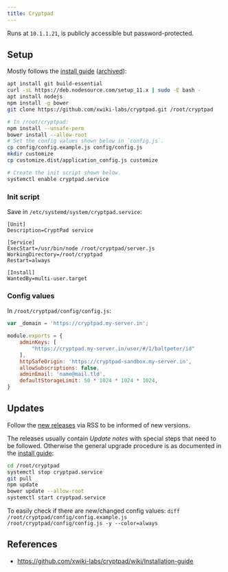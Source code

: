 ```yaml
---
title: Cryptpad
---
```


Runs at `10.1.1.21`, is publicly accessible but password-protected.

## Setup

Mostly follows the [install guide](https://github.com/xwiki-labs/cryptpad/wiki/Installation-guide) ([archived](https://web.archive.org/web/20190717134049/https://github.com/xwiki-labs/cryptpad/wiki/Installation-guide)):

```sh
apt install git build-essential
curl -sL https://deb.nodesource.com/setup_11.x | sudo -E bash -
apt install nodejs
npm install -g bower
git clone https://github.com/xwiki-labs/cryptpad.git /root/cryptpad

# In /root/cryptpad:
npm install --unsafe-perm
bower install --allow-root
# Set the config values shown below in `config.js`.
cp config/config.example.js config/config.js
mkdir customize
cp customize.dist/application_config.js customize

# Create the init script shown below.
systemctl enable cryptpad.service
```

### Init script

Save in `/etc/systemd/system/cryptpad.service`:

```
[Unit]
Description=CryptPad service

[Service]
ExecStart=/usr/bin/node /root/cryptpad/server.js
WorkingDirectory=/root/cryptpad
Restart=always

[Install]
WantedBy=multi-user.target
```

### Config values

In `/root/cryptpad/config/config.js`:

```js
var _domain = 'https://cryptpad.my-server.in';

module.exports = {
    adminKeys: [
        "https://cryptpad.my-server.in/user/#/1/baltpeter/id"
    ],
    httpSafeOrigin: 'https://cryptpad-sandbox.my-server.in',
    allowSubscriptions: false,
    adminEmail: 'name@mail.tld',
    defaultStorageLimit: 50 * 1024 * 1024 * 1024,
}
```

## Updates

Follow the [new releases](https://github.com/xwiki-labs/cryptpad/releases) via RSS to be informed of new versions.

The releases usually contain *Update notes* with special steps that need to be followed. Otherwise the general upgrade procedure is as documented in the [install guide](https://github.com/xwiki-labs/cryptpad/wiki/Installation-guide#upgrading-cryptpad):

```sh
cd /root/cryptpad
systemctl stop cryptpad.service
git pull
npm update
bower update --allow-root
systemctl start cryptpad.service
```

To easily check if there are new/changed config values: `diff /root/cryptpad/config/config.example.js /root/cryptpad/config/config.js -y --color=always`

## References

* https://github.com/xwiki-labs/cryptpad/wiki/Installation-guide
